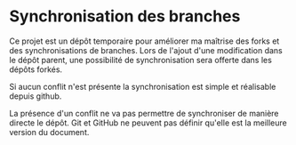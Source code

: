 # Synchronisation des branches

Ce projet est un dépôt temporaire pour améliorer ma maîtrise des forks et des synchronisations de branches. Lors de l'ajout d'une modification dans le dépôt parent, une possibilité de synchronisation sera offerte dans les dépôts forkés.

Si aucun conflit n'est présente la synchronisation est simple et réalisable depuis github.


La présence d'un conflit ne va pas permettre de synchroniser de manière directe le dépôt. Git et GitHub ne peuvent pas définir qu'elle est la meilleure version du document.

